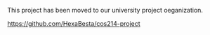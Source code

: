 This project has been moved to our university project oeganization. 

https://github.com/HexaBesta/cos214-project
